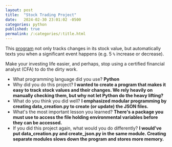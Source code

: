 ```yaml
---
layout: post
title:  "Stock Trading Project"
date:   2024-02-30 23:01:02 -0500
categories: python
published: true
permalink: /:categories/:title.html
---
```


This [program](https://github.com/add0794/stock-trading) not only tracks changes in its stock value, but automatically texts you when a significant event happens (e.g. 5 `%` increase or decrease).

Make your investing life easier, and perhaps, stop using a certified financial analyst (CFA) to do the dirty work.

- What programming language did you use? **Python**
- Why did you do this project? **I wanted to create a program that makes it easy to track stock values and their changes. We rely heavily on manually checking them, but why not let Python do the heavy lifting?**
- What do you think you did well? **I emphasized modular programming by creating data_creation.py to create (or update) the JSON files.**
- What's the most important lesson you learned? **There's a package you must use to access the file holding environmental variables before they can be accessed.**
- If you did this project again, what would you do differently? **I would've put data_creation.py and create_json.py in the same module. Creating separate modules slows down the program and stores more memory.** 